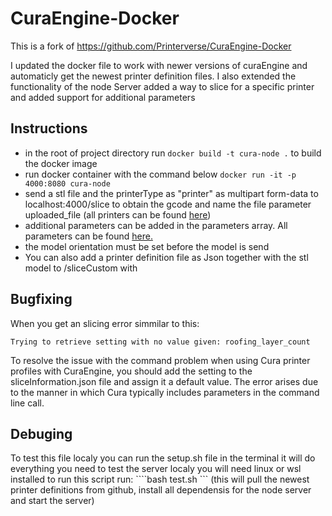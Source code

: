 # CuraEngine-Docker
This is a fork of https://github.com/Printerverse/CuraEngine-Docker

I updated the docker file to work with newer versions of curaEngine and automaticly get the newest printer definition files.
I also extended the functionality of the node Server added a way to slice for a specific printer and added support for additional parameters 

## Instructions
- in the root of project directory run ```docker build -t cura-node .``` to build the docker image
- run docker container with the command below
```docker run -it -p 4000:8080 cura-node```
- send a stl file and the printerType as "printer" as multipart form-data to localhost:4000/slice to obtain the gcode and name the file parameter uploaded_file (all printers can be found [here](https://github.com/Ultimaker/Cura/tree/main/resources/definitions))
- additional parameters can be added in the parameters array. All parameters can be found [here.]( https://github.com/Ultimaker/Cura/tree/main/resources/definitions/fdmprinter.def.json)
- the model orientation must be set before the model is send
- You can also add a printer definition file as Json together with the stl model to /sliceCustom with  

## Bugfixing

When you get an slicing error simmilar to this:

```Trying to retrieve setting with no value given: roofing_layer_count```

To resolve the issue with the command problem when using Cura printer profiles with CuraEngine, you should add the setting to the sliceInformation.json file and assign it a default value. The error arises due to the manner in which Cura typically includes parameters in the command line call.

## Debuging 

To test this file localy you can run the setup.sh file in the terminal it will do everything you need to test the server localy
you will need linux or wsl installed to run this script
run: ````bash test.sh ``` (this will pull the newest printer definitions from github, install all dependensis for the node server and start the server)
